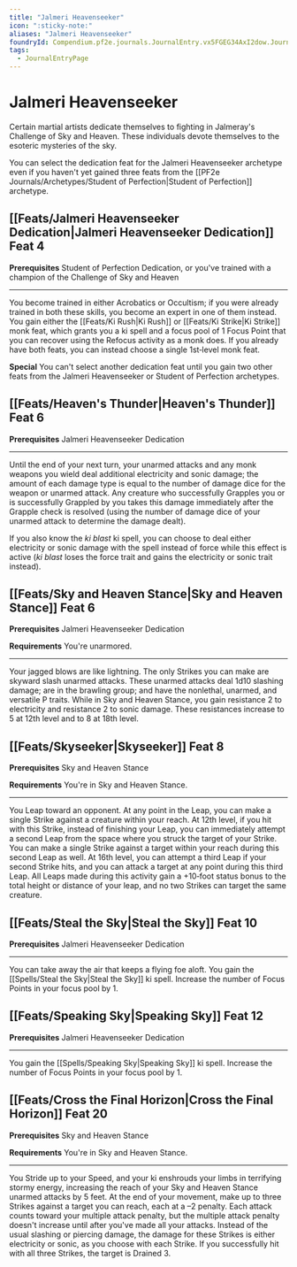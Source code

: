 ```yaml
---
title: "Jalmeri Heavenseeker"
icon: ":sticky-note:"
aliases: "Jalmeri Heavenseeker"
foundryId: Compendium.pf2e.journals.JournalEntry.vx5FGEG34AxI2dow.JournalEntryPage.NaG4fy33coUdSFtH
tags:
  - JournalEntryPage
---
```


# Jalmeri Heavenseeker
Certain martial artists dedicate themselves to fighting in Jalmeray's Challenge of Sky and Heaven. These individuals devote themselves to the esoteric mysteries of the sky.

You can select the dedication feat for the Jalmeri Heavenseeker archetype even if you haven't yet gained three feats from the [[PF2e Journals/Archetypes/Student of Perfection|Student of Perfection]] archetype.

## [[Feats/Jalmeri Heavenseeker Dedication|Jalmeri Heavenseeker Dedication]] Feat 4

**Prerequisites** Student of Perfection Dedication, or you've trained with a champion of the Challenge of Sky and Heaven

* * *

You become trained in either Acrobatics or Occultism; if you were already trained in both these skills, you become an expert in one of them instead. You gain either the [[Feats/Ki Rush|Ki Rush]] or [[Feats/Ki Strike|Ki Strike]] monk feat, which grants you a ki spell and a focus pool of 1 Focus Point that you can recover using the Refocus activity as a monk does. If you already have both feats, you can instead choose a single 1st‐level monk feat.

**Special** You can't select another dedication feat until you gain two other feats from the Jalmeri Heavenseeker or Student of Perfection archetypes.

## [[Feats/Heaven's Thunder|Heaven's Thunder]] Feat 6

**Prerequisites** Jalmeri Heavenseeker Dedication

* * *

Until the end of your next turn, your unarmed attacks and any monk weapons you wield deal additional electricity and sonic damage; the amount of each damage type is equal to the number of damage dice for the weapon or unarmed attack. Any creature who successfully Grapples you or is successfully Grappled by you takes this damage immediately after the Grapple check is resolved (using the number of damage dice of your unarmed attack to determine the damage dealt).

If you also know the _ki blast_ ki spell, you can choose to deal either electricity or sonic damage with the spell instead of force while this effect is active (_ki blast_ loses the force trait and gains the electricity or sonic trait instead).

## [[Feats/Sky and Heaven Stance|Sky and Heaven Stance]] Feat 6

**Prerequisites** Jalmeri Heavenseeker Dedication

**Requirements** You're unarmored.

* * *

Your jagged blows are like lightning. The only Strikes you can make are skyward slash unarmed attacks. These unarmed attacks deal 1d10 slashing damage; are in the brawling group; and have the nonlethal, unarmed, and versatile P traits. While in Sky and Heaven Stance, you gain resistance 2 to electricity and resistance 2 to sonic damage. These resistances increase to 5 at 12th level and to 8 at 18th level.

## [[Feats/Skyseeker|Skyseeker]] Feat 8

**Prerequisites** Sky and Heaven Stance

**Requirements** You're in Sky and Heaven Stance.

* * *

You Leap toward an opponent. At any point in the Leap, you can make a single Strike against a creature within your reach. At 12th level, if you hit with this Strike, instead of finishing your Leap, you can immediately attempt a second Leap from the space where you struck the target of your Strike. You can make a single Strike against a target within your reach during this second Leap as well. At 16th level, you can attempt a third Leap if your second Strike hits, and you can attack a target at any point during this third Leap. All Leaps made during this activity gain a +10‐foot status bonus to the total height or distance of your leap, and no two Strikes can target the same creature.

## [[Feats/Steal the Sky|Steal the Sky]] Feat 10

**Prerequisites** Jalmeri Heavenseeker Dedication

* * *

You can take away the air that keeps a flying foe aloft. You gain the [[Spells/Steal the Sky|Steal the Sky]] ki spell. Increase the number of Focus Points in your focus pool by 1.

## [[Feats/Speaking Sky|Speaking Sky]] Feat 12

**Prerequisites** Jalmeri Heavenseeker Dedication

* * *

You gain the [[Spells/Speaking Sky|Speaking Sky]] ki spell. Increase the number of Focus Points in your focus pool by 1.

## [[Feats/Cross the Final Horizon|Cross the Final Horizon]] Feat 20

**Prerequisites** Sky and Heaven Stance

**Requirements** You're in Sky and Heaven Stance.

* * *

You Stride up to your Speed, and your ki enshrouds your limbs in terrifying stormy energy, increasing the reach of your Sky and Heaven Stance unarmed attacks by 5 feet. At the end of your movement, make up to three Strikes against a target you can reach, each at a –2 penalty. Each attack counts toward your multiple attack penalty, but the multiple attack penalty doesn't increase until after you've made all your attacks. Instead of the usual slashing or piercing damage, the damage for these Strikes is either electricity or sonic, as you choose with each Strike. If you successfully hit with all three Strikes, the target is Drained 3.